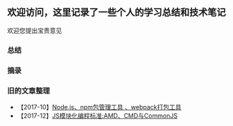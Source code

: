 ## 欢迎访问，这里记录了一些个人的学习总结和技术笔记

欢迎您提出宝贵意见

### 总结

### 摘录

### 旧的文章整理
* 【2017-10】[Node.js、npm包管理工具 、webpack打包工具](https://briellezhao.github.io/skysailing/2017/Node.js、npm包管理工具和webpack打包工具)
* 【2017-12】[JS模块化编程标准:AMD、CMD与CommonJS](https://briellezhao.github.io/skysailing/2017/JS模块化编程标准_AMD、CMD与CommonJS)



